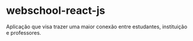 # webschool-react-js
Aplicação que visa trazer uma maior conexão entre estudantes, instituição e professores.
